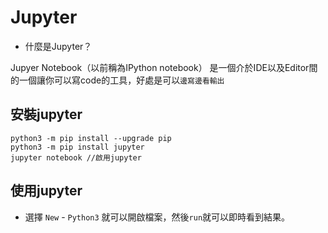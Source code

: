 
# Jupyter

- 什麼是Jupyter？

Jupyer Notebook（以前稱為IPython notebook） 是一個介於IDE以及Editor間的一個讓你可以寫code的工具，好處是可以`邊寫邊看輸出`


## 安裝jupyter


```
python3 -m pip install --upgrade pip
python3 -m pip install jupyter
jupyter notebook //啟用jupyter
```


## 使用jupyter

- 選擇 `New` - `Python3` 就可以開啟檔案，然後`run`就可以即時看到結果。
